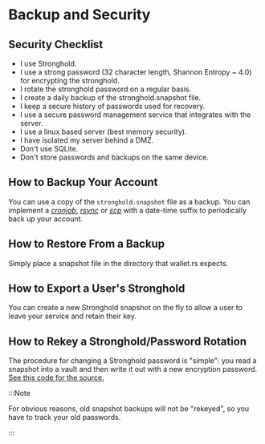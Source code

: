 # Backup and Security

## Security Checklist

- I use Stronghold.
- I use a strong password (32 character length, Shannon Entropy ~ 4.0) for encrypting the stronghold.
- I rotate the stronghold password on a regular basis.
- I create a daily backup of the stronghold.snapshot file.
- I keep a secure history of passwords used for recovery.
- I use a secure password management service that integrates with the server.
- I use a linux based server (best memory security).
- I have isolated my server behind a DMZ.
- Don't use SQLite.
- Don't store passwords and backups on the same device.

## How to Backup Your Account

You can use a copy of the `stronghold.snapshot` file as a backup. You can implement a  [_cronjob_](https://linux.die.net/man/1/crontab), [_rsync_](https://linux.die.net/man/1/rsync) or [_scp_](https://linux.die.net/man/1/scp) with a date-time suffix to periodically back up your account.

## How to Restore From a Backup

Simply place a snapshot file in the directory that wallet.rs expects.

## How to Export a User's Stronghold

You can create a new Stronghold snapshot on the fly to allow a user to leave your service and retain their key.

## How to Rekey a Stronghold/Password Rotation

The procedure for changing a Stronghold password is "simple": you read a snapshot into a vault and then write it out with a new encryption password. [See this code for the source.](https://github.com/iotaledger/wallet.rs/blob/d1b8893d73aae35dfcf7c5c8006e2177988d25d0/src/stronghold.rs#L436-L451)

:::Note

For obvious reasons, old snapshot backups will not be "rekeyed", so you have to track your old passwords. 

:::
